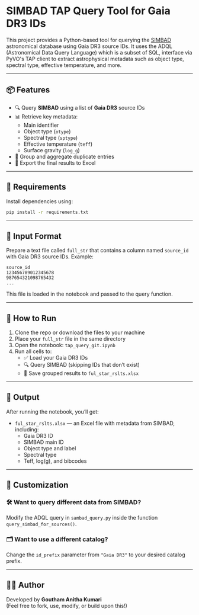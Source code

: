 # SIMBAD TAP Query Tool for Gaia DR3 IDs

This project provides a Python-based tool for querying the [SIMBAD](http://simbad.u-strasbg.fr/simbad/) astronomical database using Gaia DR3 source IDs. It uses the ADQL (Astronomical Data Query Language) which is a subset of SQL, interface via PyVO's TAP client to extract astrophysical metadata such as object type, spectral type, effective temperature, and more.

---

## 📦 Features

- 🔍 Query **SIMBAD** using a list of **Gaia DR3** source IDs  
- 📊 Retrieve key metadata:
  - Main identifier
  - Object type (`otype`)
  - Spectral type (`sptype`)
  - Effective temperature (`teff`)
  - Surface gravity (`log_g`)
- 🧼 Group and aggregate duplicate entries
- 💾 Export the final results to Excel

---

## 🧰 Requirements

Install dependencies using:

```bash
pip install -r requirements.txt
```

---

## 📂 Input Format

Prepare a text file called `full_str` that contains a column named `source_id` with Gaia DR3 source IDs. Example:

```
source_id
123456789012345678
987654321098765432
...
```

This file is loaded in the notebook and passed to the query function.

---

## 🚀 How to Run

1. Clone the repo or download the files to your machine  
2. Place your `full_str` file in the same directory  
3. Open the notebook: `tap_query_git.ipynb`  
4. Run all cells to:
   - ✅ Load your Gaia DR3 IDs  
   - 🔍 Query SIMBAD (skipping IDs that don’t exist)  
   - 💾 Save grouped results to `ful_star_rslts.xlsx`

---

## 📁 Output

After running the notebook, you’ll get:

- `ful_star_rslts.xlsx` — an Excel file with metadata from SIMBAD, including:
  - Gaia DR3 ID
  - SIMBAD main ID
  - Object type and label
  - Spectral type
  - Teff, log(g), and bibcodes

---

## 🔄 Customization

### 🛠 Want to query different data from SIMBAD?

Modify the ADQL query in `sambad_query.py` inside the function `query_simbad_for_sources()`.

### 🗂 Want to use a different catalog?

Change the `id_prefix` parameter from `"Gaia DR3"` to your desired catalog prefix.

---

## 🧑‍💻 Author

Developed by **Goutham Anitha Kumari**  
(Feel free to fork, use, modify, or build upon this!)
